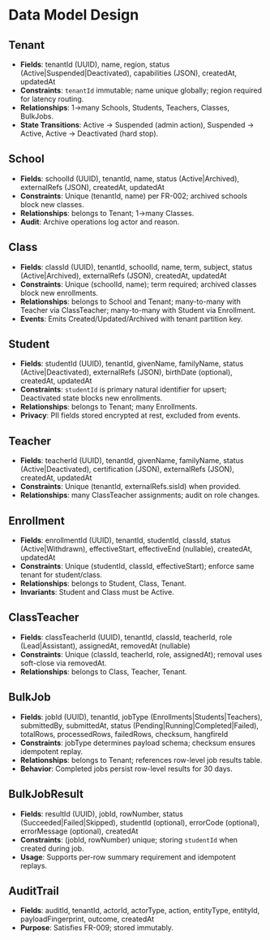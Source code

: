 # Data Model Design

## Tenant

- **Fields**: tenantId (UUID), name, region, status (Active|Suspended|Deactivated), capabilities (JSON), createdAt, updatedAt
- **Constraints**: `tenantId` immutable; name unique globally; region required for latency routing.
- **Relationships**: 1→many Schools, Students, Teachers, Classes, BulkJobs.
- **State Transitions**: Active → Suspended (admin action), Suspended → Active, Active → Deactivated (hard stop).

## School

- **Fields**: schoolId (UUID), tenantId, name, status (Active|Archived), externalRefs (JSON), createdAt, updatedAt
- **Constraints**: Unique (tenantId, name) per FR-002; archived schools block new classes.
- **Relationships**: belongs to Tenant; 1→many Classes.
- **Audit**: Archive operations log actor and reason.

## Class

- **Fields**: classId (UUID), tenantId, schoolId, name, term, subject, status (Active|Archived), externalRefs (JSON), createdAt, updatedAt
- **Constraints**: Unique (schoolId, name); term required; archived classes block new enrollments.
- **Relationships**: belongs to School and Tenant; many-to-many with Teacher via ClassTeacher; many-to-many with Student via Enrollment.
- **Events**: Emits Created/Updated/Archived with tenant partition key.

## Student

- **Fields**: studentId (UUID), tenantId, givenName, familyName, status (Active|Deactivated), externalRefs (JSON), birthDate (optional), createdAt, updatedAt
- **Constraints**: `studentId` is primary natural identifier for upsert; Deactivated state blocks new enrollments.
- **Relationships**: belongs to Tenant; many Enrollments.
- **Privacy**: PII fields stored encrypted at rest, excluded from events.

## Teacher

- **Fields**: teacherId (UUID), tenantId, givenName, familyName, status (Active|Deactivated), certification (JSON), externalRefs (JSON), createdAt, updatedAt
- **Constraints**: Unique (tenantId, externalRefs.sisId) when provided.
- **Relationships**: many ClassTeacher assignments; audit on role changes.

## Enrollment

- **Fields**: enrollmentId (UUID), tenantId, studentId, classId, status (Active|Withdrawn), effectiveStart, effectiveEnd (nullable), createdAt, updatedAt
- **Constraints**: Unique (studentId, classId, effectiveStart); enforce same tenant for student/class.
- **Relationships**: belongs to Student, Class, Tenant.
- **Invariants**: Student and Class must be Active.

## ClassTeacher

- **Fields**: classTeacherId (UUID), tenantId, classId, teacherId, role (Lead|Assistant), assignedAt, removedAt (nullable)
- **Constraints**: Unique (classId, teacherId, role, assignedAt); removal uses soft-close via removedAt.
- **Relationships**: belongs to Class, Teacher, Tenant.

## BulkJob

- **Fields**: jobId (UUID), tenantId, jobType (Enrollments|Students|Teachers), submittedBy, submittedAt, status (Pending|Running|Completed|Failed), totalRows, processedRows, failedRows, checksum, hangfireId
- **Constraints**: jobType determines payload schema; checksum ensures idempotent replay.
- **Relationships**: belongs to Tenant; references row-level job results table.
- **Behavior**: Completed jobs persist row-level results for 30 days.

## BulkJobResult

- **Fields**: resultId (UUID), jobId, rowNumber, status (Succeeded|Failed|Skipped), studentId (optional), errorCode (optional), errorMessage (optional), createdAt
- **Constraints**: (jobId, rowNumber) unique; storing `studentId` when created during job.
- **Usage**: Supports per-row summary requirement and idempotent replays.

## AuditTrail

- **Fields**: auditId, tenantId, actorId, actorType, action, entityType, entityId, payloadFingerprint, outcome, createdAt
- **Purpose**: Satisfies FR-009; stored immutably.
